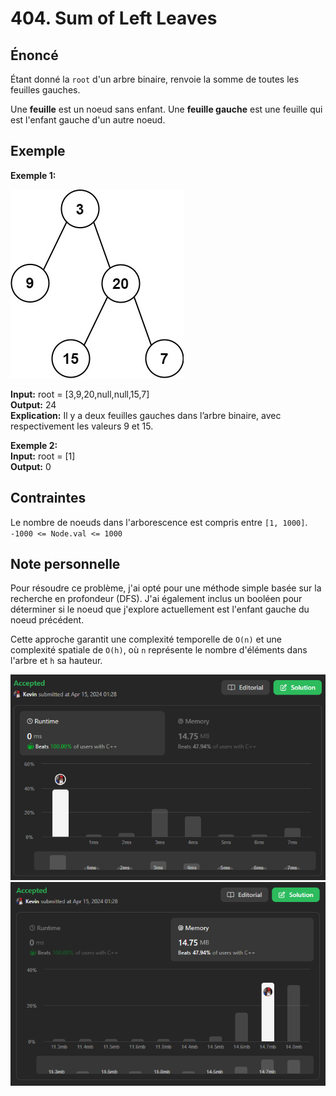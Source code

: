# 404. Sum of Left Leaves

## Énoncé

Étant donné la `root` d'un arbre binaire, renvoie la somme de toutes les feuilles gauches.

Une **feuille** est un noeud sans enfant. Une **feuille gauche** est une feuille qui est l'enfant gauche d'un autre noeud.

## Exemple

**Exemple 1:**

<img src="./imgs/img1.jpg"/>

**Input:** root = [3,9,20,null,null,15,7]  
**Output:** 24  
**Explication:** Il y a deux feuilles gauches dans l’arbre binaire, avec respectivement les valeurs 9 et 15.

**Exemple 2:**  
**Input:** root = [1]  
**Output:** 0

## Contraintes

Le nombre de noeuds dans l'arborescence est compris entre `[1, 1000]`.  
`-1000 <= Node.val <= 1000`

## Note personnelle

Pour résoudre ce problème, j'ai opté pour une méthode simple basée sur la recherche en profondeur (DFS). J'ai également inclus un booléen pour déterminer si le noeud que j'explore actuellement est l'enfant gauche du noeud précédent.

Cette approche garantit une complexité temporelle de `O(n)` et une complexité spatiale de `O(h)`, où `n` représente le nombre d'éléments dans l'arbre et `h` sa hauteur.

<img src="./imgs/runtime.png"/>
<img src="./imgs/memory.png"/>
